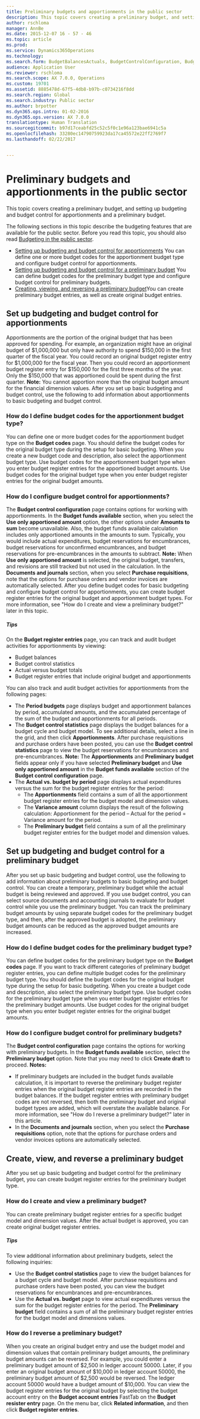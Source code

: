 ```yaml
---
title: Preliminary budgets and apportionments in the public sector
description: This topic covers creating a preliminary budget, and setting up budgeting and budget control for apportionments and a preliminary budget.
author: rschloma
manager: AnnBe
ms.date: 2015-12-07 16 - 57 - 46
ms.topic: article
ms.prod: 
ms.service: Dynamics365Operations
ms.technology: 
ms.search.form: BudgetBalancesActuals, BudgetControlConfiguration, BudgetTransactionCode
audience: Application User
ms.reviewer: rschloma
ms.search.scope: AX 7.0.0, Operations
ms.custom: 19701
ms.assetid: 8885478d-67f5-4db8-b97b-c0734216f8dd
ms.search.region: Global
ms.search.industry: Public sector
ms.author: brpotter
ms.dyn365.ops.intro: 01-02-2016
ms.dyn365.ops.version: AX 7.0.0
translationtype: Human Translation
ms.sourcegitcommit: b97d17ceabfd25c52c5f0c1e96a123bae6941c5a
ms.openlocfilehash: 33280ec14790759923da17ca45572e22ff2769f7
ms.lasthandoff: 02/22/2017


---
```


# <a name="preliminary-budgets-and-apportionments-in-the-public-sector"></a>Preliminary budgets and apportionments in the public sector

This topic covers creating a preliminary budget, and setting up budgeting and budget control for apportionments and a preliminary budget. 

The following sections in this topic describe the budgeting features that are available for the public sector.  Before you read this topic, you should also read [Budgeting in the public sector](budgeting-public-sector.md).

-   [Setting up budgeting and budget control for apportionments](#set-up-budgeting-and-budget-control-for-apportionments) You can define one or more budget codes for the apportionment budget type and configure budget control for apportionments.
-   [Setting up budgeting and budget control for a preliminary budget](#set-up-budgeting-and-budget-control-for-a-preliminary-budget) You can define budget codes for the preliminary budget type and configure budget control for preliminary budgets.
-   [Creating, viewing, and reversing a preliminary budget](#create-view-and-reverse-a-preliminary-budget)You can create preliminary budget entries, as well as create original budget entries.

[]()

## <a name="set-up-budgeting-and-budget-control-for-apportionments"></a>Set up budgeting and budget control for apportionments
Apportionments are the portion of the original budget that has been approved for spending. For example, an organization might have an original budget of $1,000,000 but only have authority to spend $150,000 in the first quarter of the fiscal year. You could record an original budget register entry for $1,000,000 for the fiscal year. Then you could record an apportionment budget register entry for $150,000 for the first three months of the year. Only the $150,000 that was apportioned could be spent during the first quarter. **Note:** You cannot apportion more than the original budget amount for the financial dimension values. After you set up basic budgeting and budget control, use the following to add information about apportionments to basic budgeting and budget control.

### <a name="how-do-i-define-budget-codes-for-the-apportionment-budget-type"></a>How do I define budget codes for the apportionment budget type?

You can define one or more budget codes for the apportionment budget type on the **Budget codes** page. You should define the budget codes for the original budget type during the setup for basic budgeting. When you create a new budget code and description, also select the apportionment budget type. Use budget codes for the apportionment budget type when you enter budget register entries for the apportioned budget amounts. Use budget codes for the original budget type when you enter budget register entries for the original budget amounts.

### <a name="how-do-i-configure-budget-control-for-apportionments"></a>How do I configure budget control for apportionments?

The **Budget control configuration** page contains options for working with apportionments. In the **Budget funds available** section, when you select the **Use only apportioned amount** option, the other options under **Amounts to sum** become unavailable. Also, the budget funds available calculation includes only apportioned amounts in the amounts to sum. Typically, you would include actual expenditures, budget reservations for encumbrances, budget reservations for unconfirmed encumbrances, and budget reservations for pre-encumbrances in the amounts to subtract. **Note:** When **Use only apportioned amount** is selected, the original budget, transfers, and revisions are still tracked but not used in the calculation. In the **Documents and journals** section, when you select **Purchase requisitions**, note that the options for purchase orders and vendor invoices are automatically selected. After you define budget codes for basic budgeting and configure budget control for apportionments, you can create budget register entries for the original budget and apportionment budget types. For more information, see "How do I create and view a preliminary budget?" later in this topic.

##### <a name="tips"></a>Tips

On the **Budget register entries** page, you can track and audit budget activities for apportionments by viewing:

-   Budget balances
-   Budget control statistics
-   Actual versus budget totals
-   Budget register entries that include original budget and apportionments

You can also track and audit budget activities for apportionments from the following pages:

-   The **Period budgets** page displays budget and apportionment balances by period, accumulated amounts, and the accumulated percentage of the sum of the budget and apportionments for all periods.
-   The **Budget control statistics** page displays the budget balances for a budget cycle and budget model. To see additional details, select a line in the grid, and then click **Apportionments**. After purchase requisitions and purchase orders have been posted, you can use the **Budget control statistics** page to view the budget reservations for encumbrances and pre-encumbrances. **Note:** The **Apportionments** and **Preliminary budget** fields appear only if you have selected **Preliminary budget** and **Use only apportioned amount** in the **Budget funds available** section of the **Budget control configuration** page.
-   The **Actual vs. budget by period** page displays actual expenditures versus the sum for the budget register entries for the period:
    -   The **Apportionments** field contains a sum of all the apportionment budget register entries for the budget model and dimension values.
    -   The **Variance amount** column displays the result of the following calculation: Apportionment for the period – Actual for the period = Variance amount for the period.
    -   The **Preliminary budget** field contains a sum of all the preliminary budget register entries for the budget model and dimension values.

[]()

## <a name="set-up-budgeting-and-budget-control-for-a-preliminary-budget"></a>Set up budgeting and budget control for a preliminary budget
After you set up basic budgeting and budget control, use the following to add information about preliminary budgets to basic budgeting and budget control. You can create a temporary, preliminary budget while the actual budget is being reviewed and approved. If you use budget control, you can select source documents and accounting journals to evaluate for budget control while you use the preliminary budget. You can track the preliminary budget amounts by using separate budget codes for the preliminary budget type, and then, after the approved budget is adopted, the preliminary budget amounts can be reduced as the approved budget amounts are increased.

### <a name="how-do-i-define-budget-codes-for-the-preliminary-budget-type"></a>How do I define budget codes for the preliminary budget type?

You can define budget codes for the preliminary budget type on the **Budget codes** page. If you want to track different categories of preliminary budget register entries, you can define multiple budget codes for the preliminary budget type. You should define the budget codes for the original budget type during the setup for basic budgeting. When you create a budget code and description, also select the preliminary budget type. Use budget codes for the preliminary budget type when you enter budget register entries for the preliminary budget amounts. Use budget codes for the original budget type when you enter budget register entries for the original budget amounts.

### <a name="how-do-i-configure-budget-control-for-preliminary-budgets"></a>How do I configure budget control for preliminary budgets?

The **Budget control configuration** page contains the options for working with preliminary budgets. In the **Budget funds available** section, select the **Preliminary budget** option. Note that you may need to click **Create draft** to proceed. **Notes:**

-   If preliminary budgets are included in the budget funds available calculation, it is important to reverse the preliminary budget register entries when the original budget register entries are recorded in the budget balances. If the budget register entries with preliminary budget codes are not reversed, then both the preliminary budget and original budget types are added, which will overstate the available balance. For more information, see "How do I reverse a preliminary budget?" later in this article.
-   In the **Documents and journals** section, when you select the **Purchase requisitions** option, note that the options for purchase orders and vendor invoices options are automatically selected.

[]()

## <a name="create-view-and-reverse-a-preliminary-budget"></a>Create, view, and reverse a preliminary budget
After you set up basic budgeting and budget control for the preliminary budget, you can create budget register entries for the preliminary budget type.

### <a name="how-do-i-create-and-view-a-preliminary-budget"></a>How do I create and view a preliminary budget?

You can create preliminary budget register entries for a specific budget model and dimension values. After the actual budget is approved, you can create original budget register entries.

##### <a name="tips"></a>Tips

To view additional information about preliminary budgets, select the following inquiries:

-   Use the **Budget control statistics** page to view the budget balances for a budget cycle and budget model. After purchase requisitions and purchase orders have been posted, you can view the budget reservations for encumbrances and pre-encumbrances.
-   Use the **Actual vs. budget** page to view actual expenditures versus the sum for the budget register entries for the period. The **Preliminary budget** field contains a sum of all the preliminary budget register entries for the budget model and dimensions values.

### <a name="how-do-i-reverse-a-preliminary-budget"></a>How do I reverse a preliminary budget?

When you create an original budget entry and use the budget model and dimension values that contain preliminary budget amounts, the preliminary budget amounts can be reversed. For example, you could enter a preliminary budget amount of $2,500 in ledger account 50000. Later, if you enter an original budget amount of $10,000 in ledger account 50000, the preliminary budget amount of $2,500 would be reversed. The ledger account 50000 would have a budget amount of $10,000. You can view the budget register entries for the original budget by selecting the budget account entry on the **Budget account entries** FastTab on the **Budget resister entry** page. On the menu bar, click **Related information**, and then click **Budget register entries**.


